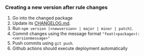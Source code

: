 ### Creating a new version after rule changes

1. Go into the changed package
2. Update its [CHANGELOG.md](CHANGELOG.md).
3. Run `npm version [<newversion> | major | minor | patch]`.
5. Commit changes using the message format `"feat(<package>): <versionmessage>"`
6. Push commits using `git push`.
7. Github actions should execute deployment automatically
